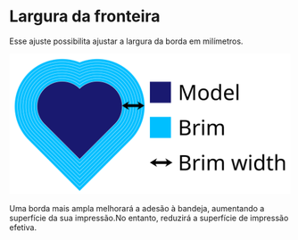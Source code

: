 Largura da fronteira
====
Esse ajuste possibilita ajustar a largura da borda em milímetros.

![As dimensões da borda](../images/brim_width.svg)

Uma borda mais ampla melhorará a adesão à bandeja, aumentando a superfície da sua impressão.No entanto, reduzirá a superfície de impressão efetiva.
